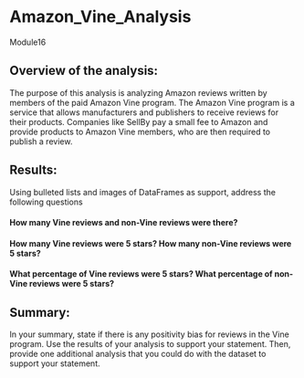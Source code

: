 # Amazon_Vine_Analysis
Module16

## Overview of the analysis: 
The purpose of this analysis is analyzing Amazon reviews written by members of the paid Amazon Vine program. The Amazon Vine program is a service that allows manufacturers and publishers to receive reviews for their products. Companies like SellBy pay a small fee to Amazon and provide products to Amazon Vine members, who are then required to publish a review.

## Results: 
Using bulleted lists and images of DataFrames as support, address the following questions
#### How many Vine reviews and non-Vine reviews were there?

#### How many Vine reviews were 5 stars? How many non-Vine reviews were 5 stars?

#### What percentage of Vine reviews were 5 stars? What percentage of non-Vine reviews were 5 stars?

## Summary: 
In your summary, state if there is any positivity bias for reviews in the Vine program. Use the results of your analysis to support your statement. Then, provide one additional analysis that you could do with the dataset to support your statement.
